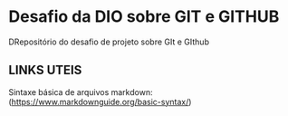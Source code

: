 # Desafio da DIO sobre GIT e GITHUB
DRepositório do  desafio de projeto sobre GIt e GIthub

## LINKS UTEIS
Sintaxe básica de arquivos markdown: (https://www.markdownguide.org/basic-syntax/)



